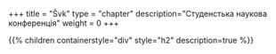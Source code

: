 +++
title = "Švk"
type = "chapter"
description="Студенстька наукова конференція"
weight = 0
+++

{{% children containerstyle="div" style="h2" description=true %}}
